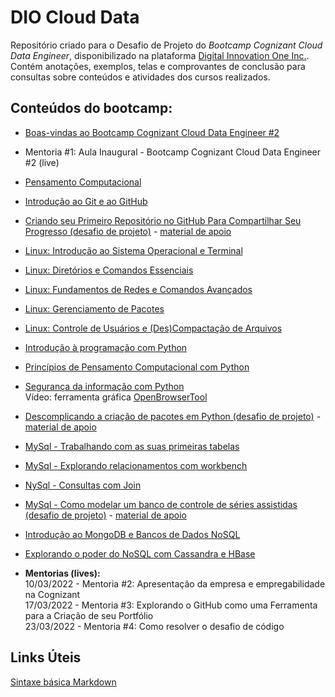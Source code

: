 # DIO Cloud Data
Repositório criado para o Desafio de Projeto do *Bootcamp Cognizant Cloud Data Engineer*, disponibilizado na plataforma [Digital Innovation One Inc.](https://web.dio.me). Contém anotações, exemplos, telas e comprovantes de conclusão para consultas sobre conteúdos e atividades dos cursos realizados.

## **Conteúdos do bootcamp:**
- [Boas-vindas ao Bootcamp Cognizant Cloud Data Engineer #2](https://github.com/rosacarla/DIO-cloud-data-engineer/tree/main/001%20bootcamp-cognizant-cloud-data-engineer%232)
- Mentoria #1: Aula Inaugural - Bootcamp Cognizant Cloud Data Engineer #2 (live)
- [Pensamento Computacional](https://github.com/rosacarla/DIO-cloud-data-engineer/tree/main/002%20pensamento-computacional)
- [Introdução ao Git e ao GitHub](https://github.com/rosacarla/DIO-cloud-data-engineer/tree/main/003%20introducao-git-github)
- [Criando seu Primeiro Repositório no GitHub Para Compartilhar Seu Progresso (desafio de projeto)](https://github.com/rosacarla/DIO-cloud-data-engineer) - [material de apoio](https://github.com/rosacarla/DIO-cloud-data-engineer/tree/main/004%20desafio-projeto-git-github)
- [Linux: Introdução ao Sistema Operacional e Terminal](https://github.com/rosacarla/DIO-cloud-data-engineer/tree/main/005%20linux)
- [Linux: Diretórios e Comandos Essenciais](https://github.com/rosacarla/DIO-cloud-data-engineer/tree/main/005%20linux)
- [Linux: Fundamentos de Redes e Comandos Avançados](https://github.com/rosacarla/DIO-cloud-data-engineer/tree/main/005%20linux)
- [Linux: Gerenciamento de Pacotes](https://github.com/rosacarla/DIO-cloud-data-engineer/tree/main/005%20linux)
- [Linux: Controle de Usuários e (Des)Compactação de Arquivos](https://github.com/rosacarla/DIO-cloud-data-engineer/tree/main/005%20linux)
- [Introdução à programação com Python](https://github.com/rosacarla/DIO-cloud-data-engineer/tree/main/006%20python)
- [Princípios de Pensamento Computacional com Python](https://github.com/rosacarla/DIO-cloud-data-engineer/tree/main/007%20pensamento%20computacional%20python)
- [Segurança da informação com Python](https://github.com/rosacarla/DIO-cloud-data-engineer/tree/main/008%20seguranca%20informacao%20python)
  <br/>Vídeo: ferramenta gráfica [OpenBrowserTool](https://screencast-o-matic.com/watch/c3ewhAVqFve)
- [Descomplicando a criação de pacotes em Python (desafio de projeto)](https://github.com/rosacarla/package_simple_project) - [material de apoio](https://github.com/rosacarla/DIO-cloud-data-engineer/tree/main/012%20desafio-projeto-pacotes-python)
- [MySql - Trabalhando com as suas primeiras tabelas](https://github.com/rosacarla/DIO-cloud-data-engineer/tree/main/013%20SQL)
- [MySql - Explorando relacionamentos com workbench](https://github.com/rosacarla/DIO-cloud-data-engineer/tree/main/013%20SQL)
- [NySql - Consultas com Join](https://github.com/rosacarla/DIO-cloud-data-engineer/tree/main/013%20SQL)
- [MySql - Como modelar um banco de controle de séries assistidas (desafio de projeto)](https://github.com/rosacarla/Movies-control-project) - [material de apoio](https://github.com/rosacarla/DIO-cloud-data-engineer/tree/main/014%20projeto%20mysql)
- [Introdução ao MongoDB e Bancos de Dados NoSQL](https://github.com/rosacarla/DIO-cloud-data-engineer/tree/main/015%20mongoDB%20e%20NoSQL)
- [Explorando o poder do NoSQL com Cassandra e HBase]( )

- **Mentorias (lives):** <br/>
    10/03/2022 - Mentoria #2: Apresentação da empresa e empregabilidade na Cognizant <br/>
    17/03/2022 - Mentoria #3: Explorando o GitHub como uma Ferramenta para a Criação de seu Portfólio <br/>
    23/03/2022 - Mentoria #4: Como resolver o desafio de código <br/>



## Links Úteis
[Sintaxe básica Markdown](https://www.markdownguide.org)
